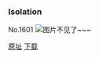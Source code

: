 ### Isolation
No.1601
![图片不见了~~~](https://imgs.xkcd.com/comics/isolation.png)

[原址](https://xkcd.com//1601) [下载](https://imgs.xkcd.com/comics/isolation.png)

